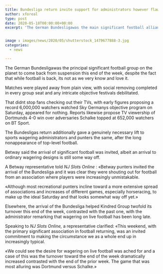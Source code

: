 ```yaml
---
title: Bundesliga return invite support for administrators however flawless Saturday still way off
author: xforeal 
type: post
date: 2020-05-18T00:00:00+00:00
excerpt: 'The German Bundesligawas the main significant football alliance on the planet to come back from suspension this end of the week, despite the fact that while football is back, its not as we very know and love it '


image : images/news/2020/05/shutterstock_1479677888-3.jpg
categories:
  - news

---
```

The German Bundesligawas the principal significant football group on the planet to come back from suspension this end of the week, despite the fact that while football is back, its not as we very know and love it. 

Matches were played away from plain view, with social removing completed in every group seat and any intricate objective festivals debilitated. 

That didnt stop fans checking out their TVs, with early figures proposing a record 6,000,000 watchers watched Sky Germanys objective program on Saturday, appeared for nothing. Reports likewise propose TV viewership of Dortmunds 4-0 win over adversaries Schalke topped at 652,000 watchers on BT Sport. 

The Bundesligas return additionally gave a genuinely necessary lift to sports wagering administrators and punters the same, after the long nonappearance of top-level football. 

Betway said the arrival of significant football was invited, albeit an arrival to ordinary wagering designs is still some way off. 

A Betway representative told _NJ Slots Online_ : &#171;Betway punters invited the arrival of the Bundesliga and it was clear they were shouting out for football from an association where players were increasingly unmistakable. 

&#171;Although most recreational punters incline toward a more extensive spread of associations and increases of different games, especially horseracing, to make up the ideal Saturday and that looks somewhat way off yet.&#187; 

Elsewhere, the arrival of the Bundesliga helped Kindred Group twofold its turnover this end of the week, contrasted with the past one, with the administrator remarking that wagering on live football has been long late. 

Speaking to _NJ Slots Online,_ a representative clarified: &#171;This weekend, with the primary significant association in football returning, was an invited commitment to making the circumstance we as a whole end up in increasingly typical. 

&#171;We could see the desire for wagering on live football was ached for and a case of this was the turnover toward the end of the week dramatically increased contrasted with the end of the prior week. The game that was most alluring was Dortmund versus Schalke.&#187;
